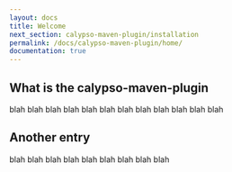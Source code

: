 ```yaml
---
layout: docs
title: Welcome
next_section: calypso-maven-plugin/installation
permalink: /docs/calypso-maven-plugin/home/
documentation: true
---
```


## What is the calypso-maven-plugin

blah blah blah blah blah blah blah blah blah blah blah blah

## Another entry

blah blah blah blah blah blah blah blah blah
